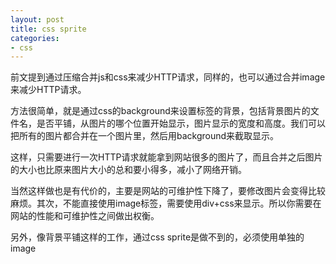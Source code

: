 ```yaml
---
layout: post
title: css sprite
categories:
- css
---
```

前文提到通过压缩合并js和css来减少HTTP请求，同样的，也可以通过合并image来减少HTTP请求。

方法很简单，就是通过css的background来设置标签的背景，包括背景图片的文件名，是否平铺，从图片的哪个位置开始显示，图片显示的宽度和高度。我们可以把所有的图片都合并在一个图片里，然后用background来截取显示。

这样，只需要进行一次HTTP请求就能拿到网站很多的图片了，而且合并之后图片的大小也比原来图片大小的总和要小得多，减小了网络开销。

当然这样做也是有代价的，主要是网站的可维护性下降了，要修改图片会变得比较麻烦。其次，不能直接使用image标签，需要使用div+css来显示。所以你需要在网站的性能和可维护性之间做出权衡。

另外，像背景平铺这样的工作，通过css sprite是做不到的，必须使用单独的image

